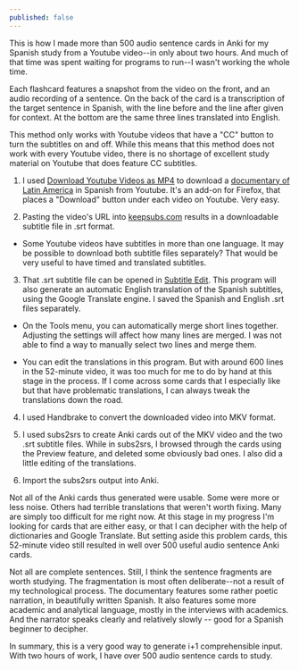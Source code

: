 ```yaml
---
published: false
---
```



This is how I made more than 500 audio sentence cards in Anki for my Spanish study from a Youtube video--in only about two hours. And much of that time was spent waiting for programs to run--I wasn't working the whole time.

Each flashcard features a snapshot from the video on the front, and an audio recording of a sentence. On the back of the card is a transcription of the target sentence in Spanish, with the line before and the line after given for context. At the bottom are the same three lines translated into English.

This method only works with Youtube videos that have a "CC" button to turn the subtitles on and off. While this means that this method does not work with every Youtube video, there is no shortage of excellent study material on Youtube that does feature CC subtitles.

1. I used [Download Youtube Videos as MP4](https://addons.mozilla.org/en-us/firefox/addon/download-youtube/) to download a [documentary of Latin America](http://www.rtve.es/alacarta/videos/historia-de-america-latina/historia-america-latina-poblamiento-america-latina/1780890/) in Spanish from Youtube. It's an add-on for Firefox, that places a "Download" button under each video on Youtube. Very easy.

2. Pasting the video's URL into [keepsubs.com](http://keepsubs.com/) results in a downloadable subtitle file in .srt format.

- Some Youtube videos have subtitles in more than one language. It may be possible to download both subtitle files separately? That would be very useful to have timed and translated subtitles.

3. That .srt subtitle file can be opened in [Subtitle Edit](http://www.nikse.dk/subtitleedit/). This program will also generate an automatic English translation of the Spanish subtitles, using the Google Translate engine. I saved the Spanish and English .srt files separately.

- On the Tools menu, you can automatically merge short lines together. Adjusting the settings will affect how many lines are merged. I was not able to find a way to manually select two lines and merge them.

- You can edit the translations in this program. But with around 600 lines in the 52-minute video, it was too much for me to do by hand at this stage in the process. If I come across some cards that I especially like but that have problematic translations, I can always tweak the translations down the road.

4. I used Handbrake to convert the downloaded video into MKV format.

5. I used subs2srs to create Anki cards out of the MKV video and the two .srt subtitle files. While in subs2srs, I browsed through the cards using the Preview feature, and deleted some obviously bad ones. I also did a little editing of the translations.

6. Import the subs2srs output into Anki.

Not all of the Anki cards thus generated were usable. Some were more or less noise. Others had terrible translations that weren't worth fixing. Many are simply too difficult for me right now. At this stage in my progress I'm looking for cards that are either easy, or that I can decipher with the help of dictionaries and Google Translate. But setting aside this problem cards, this 52-minute video still resulted in well over 500 useful audio sentence Anki cards.

Not all are complete sentences. Still, I think the sentence fragments are worth studying. The fragmentation is most often deliberate--not a result of my technological process. The documentary features some rather poetic narration, in beautifully written Spanish. It also features some more academic and analytical language, mostly in the interviews with academics. And the narrator speaks clearly and relatively slowly -- good for a Spanish beginner to decipher.

In summary, this is a very good way to generate i+1 comprehensible input. With two hours of work, I have over 500 audio sentence cards to study.
